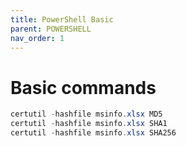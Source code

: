 ```yaml
---
title: PowerShell Basic
parent: POWERSHELL
nav_order: 1
---
```


# Basic commands

```powershell
certutil -hashfile msinfo.xlsx MD5
certutil -hashfile msinfo.xlsx SHA1
certutil -hashfile msinfo.xlsx SHA256
```
